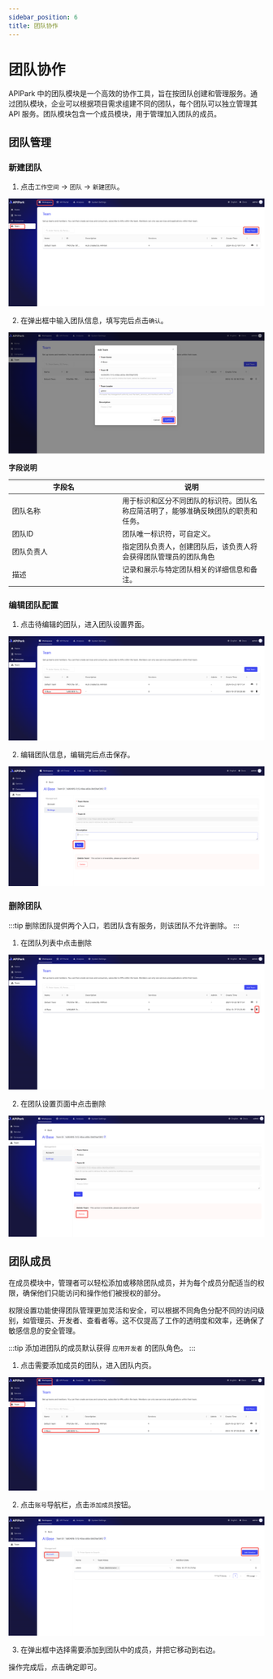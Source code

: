 ```yaml
---
sidebar_position: 6
title: 团队协作
---
```


# 团队协作

APIPark 中的团队模块是一个高效的协作工具，旨在按团队创建和管理服务。通过团队模块，企业可以根据项目需求组建不同的团队，每个团队可以独立管理其 API 服务。团队模块包含一个成员模块，用于管理加入团队的成员。

## 团队管理

### 新建团队

1. 点击`工作空间` -> `团队` -> `新建团队`。

![](images/2024-10-27/cd907e5cc59c79d0f0669576086f247e3356f9f817c676fdf250caeaecf38e2d.png)  


2. 在弹出框中输入团队信息，填写完后点击`确认`。

![](images/2024-10-27/68deae1d7e1c859bd0b41ed8d7acfc90187e658f26d19ed749a536003066d33b.png)  


**字段说明**

<table><thead><tr><th width="203">字段名</th><th>说明</th></tr></thead><tbody><tr><td>团队名称</td><td>用于标识和区分不同团队的标识符。团队名称应简洁明了，能够准确反映团队的职责和任务。</td></tr><tr><td>团队ID</td><td>团队唯一标识符，可自定义。</td></tr><tr><td>团队负责人</td><td>指定团队负责人，创建团队后，该负责人将会获得团队管理员的团队角色</td></tr><tr><td>描述</td><td>记录和展示与特定团队相关的详细信息和备注。</td></tr></tbody></table>

### 编辑团队配置

1. 点击待编辑的团队，进入团队设置界面。

![](images/2024-10-27/e7539eae1b6f037eff65cacb99878177aeb36de8481aff086e1e174fd42f11e2.png)  


2. 编辑团队信息，编辑完后点击保存。

![](images/2024-10-27/752dd624ad4b9fd4541d1ce6209c4d7129cb1659c72dd58cb010644d202a6e35.png)  

### 删除团队
:::tip
删除团队提供两个入口，若团队含有服务，则该团队不允许删除。
:::
1. 在团队列表中点击删除

![](images/2024-10-27/4f5786fd87ae3c76b8fd17ea1f39163430cf72b7feda741b253d58050a41994a.png)  

2. 在团队设置页面中点击删除

![](images/2024-10-27/e1d70e010408ec15446053662c4fe148c8fa463910a22a93b7bacf2939f679ec.png)  

## 团队成员

在成员模块中，管理者可以轻松添加或移除团队成员，并为每个成员分配适当的权限，确保他们只能访问和操作他们被授权的部分。

权限设置功能使得团队管理更加灵活和安全，可以根据不同角色分配不同的访问级别，如管理员、开发者、查看者等。这不仅提高了工作的透明度和效率，还确保了敏感信息的安全管理。

:::tip
添加进团队的成员默认获得 `应用开发者` 的团队角色。
:::

1. 点击需要添加成员的团队，进入团队内页。

![](images/2024-10-27/98fd6e72940f15c1056b5e61c3a70b77f9cc6b914337c2cf39d224df39c43dab.png)  


2. 点击`账号`导航栏，点击`添加成员`按钮。

![](images/2024-10-27/239b78f6971cffa26fe2fb25fa3015c8b9158088ee3d351d87a503c5e4029460.png)  


3. 在弹出框中选择需要添加到团队中的成员，并把它移动到右边。


操作完成后，点击确定即可。
